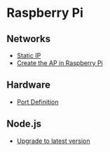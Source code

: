 # Raspberry Pi

## Networks

* [Static IP](/raspberrypi/network.md)
* [Create the AP in Raspberry Pi](/raspberrypi/network/create_ap.md)

## Hardware

* [Port Definition](/raspberrypi/hardware.md#port-definition) 

## Node.js

* [Upgrade to latest version](/raspberrypi/node.md#installation)